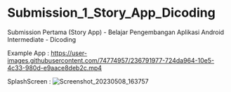# Submission_1_Story_App_Dicoding
Submission Pertama (Story App) - Belajar Pengembangan Aplikasi Android Intermediate - Dicoding


Example App :
https://user-images.githubusercontent.com/74774957/236791977-724da964-10e5-4c33-980d-e9aace8deb2c.mp4

SplashScreen :
![Screenshot_20230508_163757](https://user-images.githubusercontent.com/74774957/236792491-d3dbff0d-c558-49c3-aa5b-3c69eb3f9636.jpg)
